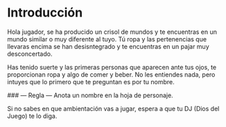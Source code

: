 
Introducción
============

Hola jugador, se ha producido un crisol de mundos y te encuentras en un mundo similar o muy diferente al tuyo. Tú ropa y las pertenencias que llevaras encima se han desisntegrado y te encuentras en un pajar muy desconcertado.

Has tenido suerte y las primeras personas que aparecen ante tus ojos, te proporcionan ropa y algo de comer y beber. No les entiendes nada, pero intuyes que lo primero que te preguntan es por tu nombre.

### — Regla —
Anota un nombre en la hoja de personaje.

Si no sabes en que ambientación vas a jugar, espera a que tu DJ (Dios del Juego) te lo diga.
